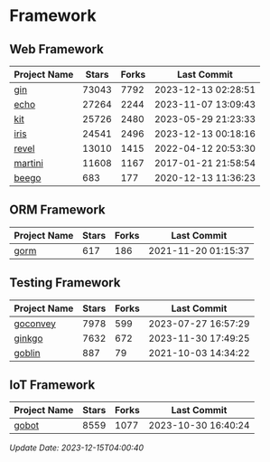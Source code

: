 # Framework

## Web Framework
| Project Name | Stars | Forks | Last Commit |
| ------------ | ----- | ----- | ----------- |
| [gin](https://github.com/gin-gonic/gin) | 73043 | 7792 | 2023-12-13 02:28:51 |
| [echo](https://github.com/labstack/echo) | 27264 | 2244 | 2023-11-07 13:09:43 |
| [kit](https://github.com/go-kit/kit) | 25726 | 2480 | 2023-05-29 21:23:33 |
| [iris](https://github.com/kataras/iris) | 24541 | 2496 | 2023-12-13 00:18:16 |
| [revel](https://github.com/revel/revel) | 13010 | 1415 | 2022-04-12 20:53:30 |
| [martini](https://github.com/go-martini/martini) | 11608 | 1167 | 2017-01-21 21:58:54 |
| [beego](https://github.com/astaxie/beego) | 683 | 177 | 2020-12-13 11:36:23 |

## ORM Framework
| Project Name | Stars | Forks | Last Commit |
| ------------ | ----- | ----- | ----------- |
| [gorm](https://github.com/jinzhu/gorm) | 617 | 186 | 2021-11-20 01:15:37 |

## Testing Framework
| Project Name | Stars | Forks | Last Commit |
| ------------ | ----- | ----- | ----------- |
| [goconvey](https://github.com/smartystreets/goconvey) | 7978 | 599 | 2023-07-27 16:57:29 |
| [ginkgo](https://github.com/onsi/ginkgo) | 7632 | 672 | 2023-11-30 17:49:25 |
| [goblin](https://github.com/franela/goblin) | 887 | 79 | 2021-10-03 14:34:22 |

## IoT Framework
| Project Name | Stars | Forks | Last Commit |
| ------------ | ----- | ----- | ----------- |
| [gobot](https://github.com/hybridgroup/gobot) | 8559 | 1077 | 2023-10-30 16:40:24 |

*Update Date: 2023-12-15T04:00:40*
